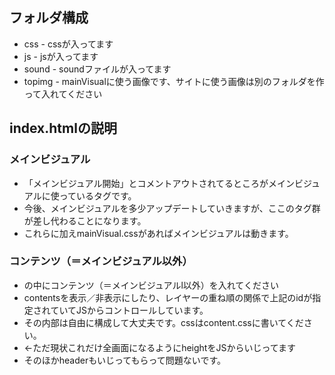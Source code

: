 ## フォルダ構成

* css - cssが入ってます
* js - jsが入ってます
* sound - soundファイルが入ってます
* topimg - mainVisualに使う画像です、サイトに使う画像は別のフォルダを作って入れてください


## index.htmlの説明

### メインビジュアル
* 「メインビジュアル開始」とコメントアウトされてるところがメインビジュアルに使っているタグです。
* 今後、メインビジュアルを多少アップデートしていきますが、ここのタグ群が差し代わることになります。
* これらに加えmainVisual.cssがあればメインビジュアルは動きます。

### コンテンツ（＝メインビジュアル以外）
* <div id="contents" class="contents">の中にコンテンツ（＝メインビジュアルl以外）を入れてください
* contentsを表示／非表示にしたり、レイヤーの重ね順の関係で上記のidが指定されていてJSからコントロールしています。
* その内部は自由に構成して大丈夫です。cssはcontent.cssに書いてください。
* <div id="footer" class="footer">←ただ現状これだけ全画面になるようにheightをJSからいじってます
* そのほかheaderもいじってもらって問題ないです。